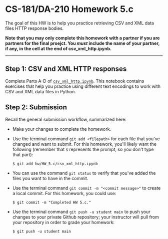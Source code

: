 # CS-181/DA-210 Homework 5.c

The goal of this HW is to help you practice retrieving CSV and XML data files HTTP response bodies.

**Note that you may only complete this homework with a partner if you are partners for the final proejct.  You _must_ include the name of your partner, if any, in the cell at the end of csv_xml_http.ipynb.**

---

## Step 1: CSV and XML HTTP responses

Complete Parts A-D of [`csv_xml_http.ipynb`](csv_xml_http.ipynb).  This notebook contains exercises that help you practice using different text encodings to work with CSV and XML data files in Python.

## Step 2: Submission

Recall the general submission workflow, summarized here:

- Make your changes to complete the homework.

- Use the terminal command `git add <filepath>` for each file that you've changed and want to submit.  For this homework, you'll likely want the following (remember that `$` represents the prompt, so you don't type that part):

    ```
    $ git add hw/HW_5.c/csv_xml_http.ipynb
    ```

- You can use the command `git status` to verify that you've added the files you want to have in the commit.

- Use the terminal command `git commit -m "<commit message>"` to create a local commit.  For this homework, you could use:

    ```
    $ git commit -m "Completed HW 5.c."
    ```

- Use the terminal command `git push -u student main` to push your changes to your private Github repository; your instructor will pull from your repository in order to grade your homework:

    ```
    $ git push -u student main
    ```